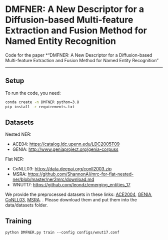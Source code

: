# DMFNER: A New Descriptor for a Diffusion-based Multi-feature Extraction and Fusion Method for Named Entity Recognition

Code for the paper *“DMFNER: A New Descriptor for a Diffusion-based Multi-feature Extraction and Fusion Method for Named Entity Recognition”

---

##  Setup

To run the code, you need:

```bash
conda create -n DMFNER python=3.8
pip install -r requirements.txt
```

##  Datasets

Nested NER:
- ACE04: https://catalog.ldc.upenn.edu/LDC2005T09
- GENIA: http://www.geniaproject.org/genia-corpuss

Flat NER:
- CoNLL03: https://data.deepai.org/conll2003.zip
- MSRA: https://github.com/ShannonAI/mrc-for-flat-nested-ner/blob/master/ner2mrc/download.md
- WNUT17: https://github.com/leondz/emerging_entities_17

We provide the preprocessed datasets in these links:
[ACE2004]([https://link-to-ace-checkpoint](https://drive.google.com/drive/folders/19mi-R8FbMwSRa0QqQ2sraTBA3vzZ5Shb?usp=drive_link)), 
[GENIA]([https://link-to-genia-checkpoint](https://drive.google.com/drive/folders/1qhMyrWzSw5yCtiQN3LA6hKdAP7jLnH2L?usp=drive_link)), 
[CoNLL03]([https://link-to-conll03-checkpoint](https://drive.google.com/drive/folders/1QnOdSs7l_gs5CBue9OXPF1OVX9zmjd7U?usp=drive_link)), 
[MSRA]([https://link-to-msra-checkpoint](https://drive.google.com/drive/folders/1gCEyRy4zPEgVPcqH3c2Ug7Wp7RfLa6E6?usp=drive_link)). . Please download them and put them into the data/datasets folder.

##  Training
```
python DMFNER.py train --config configs/wnut17.conf
```
